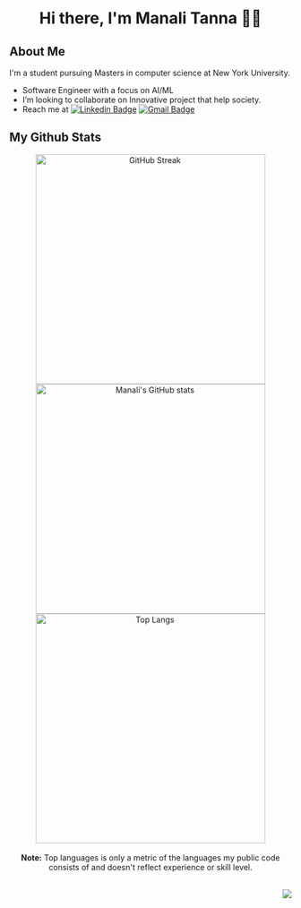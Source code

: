 <h1 align="center">Hi there, I'm Manali Tanna 👋🏼</h1>

## About Me

I'm a student pursuing Masters in computer science at New York University.
-  Software Engineer with a focus on AI/ML
-  I’m looking to collaborate on Innovative project that help society.
-  Reach me at  [![Linkedin Badge](https://img.shields.io/badge/-manalitanna-blue?style=flat-square&logo=Linkedin&logoColor=white&link=https://www.linkedin.com/in/manalitanna/)](https://www.linkedin.com/in/manalitanna/) [![Gmail Badge](https://img.shields.io/badge/-manalitanna-c14438?style=flat-square&logo=Gmail&logoColor=white&link=mailto:manalitanna@nyu.edu)](mailto:manalitanna@nyu.edu)

## My Github Stats
<p align="center">
    <img alt="GitHub Streak" src="https://github-readme-streak-stats.herokuapp.com?user=ManaliTanna&theme=react&hide_border=true&fire=DD9308&ring=DD2727&stroke=00000000" width="410vw"/>  
    <img alt="Manali's GitHub stats" src="https://github-readme-stats.vercel.app/api?username=ManaliTanna&show_icons=true&count_private=true&theme=react&hide_border=true" width="410vw"/>
    <br/>
    <img alt="Top Langs" src="https://github-readme-stats.vercel.app/api/top-langs/?username=ManaliTanna&langs_count=10&count_private=true&layout=compact&theme=react&hide_border=true&bg_color=0D1117" width="410vw"/>
    <br/><br/>
    <b>Note:</b> Top languages is only a metric of the languages my public code consists of and doesn't reflect experience or skill level.
    <br/><br/>
</p>

<p align="right">
    <img src="https://komarev.com/ghpvc/?username=your-github-ManaliTanna&color=blue"></img>
</p>
<!--
- 🌱 I’m currently learning ...
- 🤔 I’m looking for help with ...
- 💬 Ask me about ...
-->
